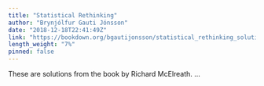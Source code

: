 ```yaml
---
title: "Statistical Rethinking"
author: "Brynjólfur Gauti Jónsson"
date: "2018-12-18T22:41:49Z"
link: "https://bookdown.org/bgautijonsson/statistical_rethinking_solutions/"
length_weight: "7%"
pinned: false
---
```


These are solutions from the book by Richard McElreath. ...
